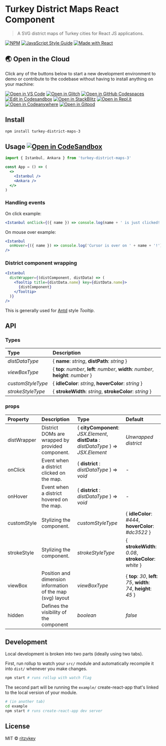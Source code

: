 # Turkey District Maps React Component

> A SVG district maps of Turkey cities for React JS applications.

[![NPM](https://img.shields.io/npm/v/turkey-district-maps-3.svg)](https://www.npmjs.com/package/turkey-district-maps-3) [![JavaScript Style Guide](https://img.shields.io/badge/code_style-standard-brightgreen.svg)](https://standardjs.com) [![Made with React](https://img.shields.io/badge/React-17-blue?logo=react&logoColor=white)](https://www.npmjs.com/package/react)

## 🌏  Open in the Cloud 

Click any of the buttons below to start a new development environment to demo or contribute to the codebase without having to install anything on your machine:

[![Open in VS Code](https://img.shields.io/badge/Open%20in-VS%20Code-blue?logo=visualstudiocode)](https://vscode.dev/github/ritzykey/turkey-district-map)
[![Open in Glitch](https://img.shields.io/badge/Open%20in-Glitch-blue?logo=glitch)](https://glitch.com/edit/#!/import/github/ritzykey/turkey-district-map)
[![Open in GitHub Codespaces](https://github.com/codespaces/badge.svg)](https://codespaces.new/ritzykey/turkey-district-map)
[![Edit in Codesandbox](https://codesandbox.io/static/img/play-codesandbox.svg)](https://codesandbox.io/s/github/ritzykey/turkey-district-map)
[![Open in StackBlitz](https://developer.stackblitz.com/img/open_in_stackblitz.svg)](https://stackblitz.com/github/ritzykey/turkey-district-map)
[![Open in Repl.it](https://replit.com/badge/github/withastro/astro)](https://replit.com/github/ritzykey/turkey-district-map)
[![Open in Codeanywhere](https://codeanywhere.com/img/open-in-codeanywhere-btn.svg)](https://app.codeanywhere.com/#https://github.com/ritzykey/turkey-district-map)
[![Open in Gitpod](https://gitpod.io/button/open-in-gitpod.svg)](https://gitpod.io/#https://github.com/ritzykey/turkey-district-map)

## Install

```bash
npm install turkey-district-maps-3
```

## Usage [![Open in CodeSandbox](https://img.shields.io/badge/Open_in-CodeSandbox-black?logo=codesandbox&logoColor=white)](https://lsh7w.csb.app/)

```jsx
import { Istanbul, Ankara } from 'turkey-district-maps-3'

const App = () => (
  <>
    <Istanbul />
    <Ankara />
  </>
)
```

### Handling events

On click example:

```jsx
<Istanbul onClick={({ name }) => console.log(name + ' is just clicked!')} />
```

On mouse over example:

```jsx
<Istanbul
  onHover={({ name }) => console.log('Cursor is over on ' + name + '!')}
/>
```

### District component wrapping

```jsx
<Istanbul
  distWrapper={(distComponent, distData) => (
    <Tooltip title={distData.name} key={distData.name}>
      {distComponent}
    </Tooltip>
  )}
/>
```

This is generally used for [Antd](https://ant.design/components/tooltip/) style _Tooltip_.

## API

### Types

| Type              | Description                                                                          |
| :---------------- | :----------------------------------------------------------------------------------- |
| _distDataType_    | { **name**: _string_, **distPath**: _string_ }                                       |
| _viewBoxType_     | { **top**: _number_, **left**: _number_, **width**: _number_, **height**: _number_ } |
| _customStyleType_ | { **idleColor**: _string_, **hoverColor**: _string_ }                                |
| _strokeStyleType_ | { **strokeWidth**: _string_, **strokeColor**: _string_ }                             |

### props

| Property    | Description                                                | Type                                                                                 | Default                                                              |
| :---------- | :--------------------------------------------------------- | :----------------------------------------------------------------------------------- | :------------------------------------------------------------------- |
| distWrapper | District DOMs are wrapped by provided component.           | ( **cityComponent**: _JSX.Element_, **distData** : _distDataType_ ) => _JSX.Element_ | _Unwrapped district_                                                 |
| onClick     | Event when a district clicked on the map.                  | ( **district** : _distDataType_ ) => _void_                                          | -                                                                    |
| onHover     | Event when a district hovered on the map.                  | ( **district** : _distDataType_ ) => _void_                                          | -                                                                    |
| customStyle | Stylizing the component.                                   | _customStyleType_                                                                    | { **idleColor**: _#444_, **hoverColor**: _#dc3522_ }                 |
| strokeStyle | Stylizing the component.                                   | _strokeStyleType_                                                                    | { **strokeWidth**: _0.08_, **strokeColor**: _white_ }                |
| viewBox     | Position and dimension information of the map (svg) layout | _viewBoxType_                                                                        | { **top**: _30_, **left**: _75_, **width**: _74_, **height**: _45_ } |
| hidden      | Defines the visibility of the component                    | _boolean_                                                                            | _false_                                                              |

## Development

Local development is broken into two parts (ideally using two tabs).

First, run rollup to watch your `src/` module and automatically recompile it into `dist/` whenever you make changes.

```bash
npm start # runs rollup with watch flag
```

The second part will be running the `example/` create-react-app that's linked to the local version of your module.

```bash
# (in another tab)
cd example
npm start # runs create-react-app dev server
```

## License

MIT © [ritzykey](https://github.com/ritzykey)

